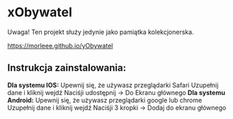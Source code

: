 # xObywatel
Uwaga! Ten projekt służy jedynie jako pamiątka kolekcjonerska.

https://morleee.github.io/yObywatel

## Instrukcja zainstalowania:
**Dla systemu IOS:** 
Upewnij się, że używasz przeglądarki Safari
Uzupełnij dane i kliknij wejdź
Naciśji udostępnij -> Do Ekranu głównego
**Dla systemu Android:**
Upewnij się, że używasz przeglądarki google lub chrome
Uzupełnij dane i kliknij wejdź
Naciśji 3 kropki -> Dodaj do ekranu głównego
